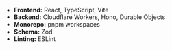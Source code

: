 - **Frontend:** React, TypeScript, Vite
- **Backend:** Cloudflare Workers, Hono, Durable Objects
- **Monorepo:** pnpm workspaces
- **Schema:** Zod
- **Linting:** ESLint